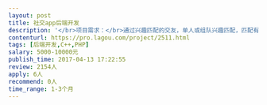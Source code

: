 ```yaml
---                
layout: post       
title: 社交app后端开发           
description: '</br>项目需求：</br>通过兴趣匹配的交友，单人或组队兴趣匹配，匹配有一定逻辑</br>需要后端开发完成相应模块开发</br></br>参考产品：探探 </br></br>人员要求：</br>优先考虑深圳的开发者</br>熟练掌握PHP或C++</br>能做架构，守信，有责任心，团队感。</br>'     
contenturl: https://pro.lagou.com/project/2511.html      
tags: [后端开发,C++,PHP]            
salary: 5000-10000元          
publish_time: 2017-04-13 17:22:55         
review: 2154人                   
apply: 6人                   
recommend: 0人                   
time_range: 1-3个月              
---                 
```

